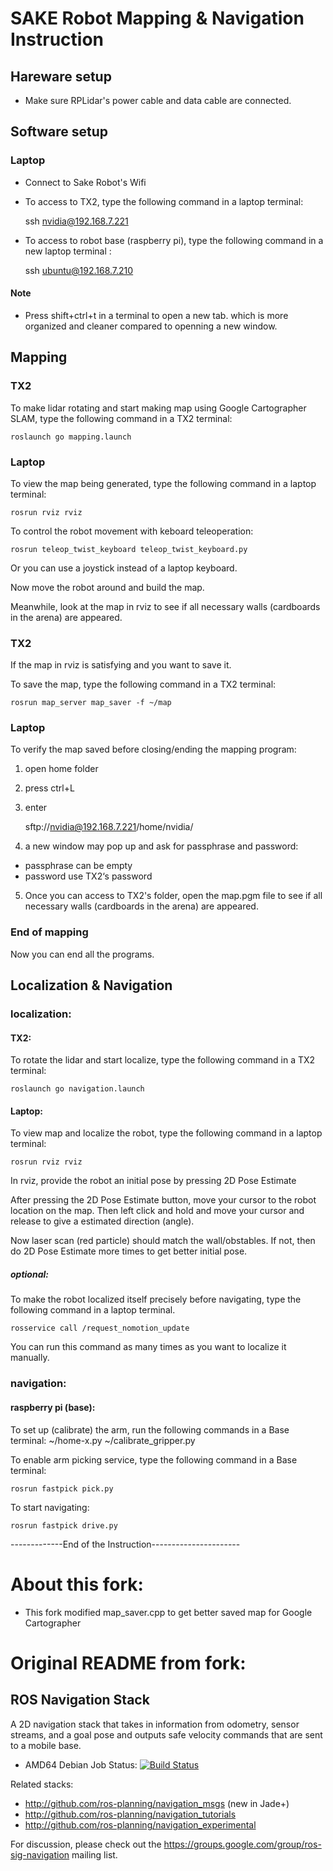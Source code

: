 SAKE Robot Mapping & Navigation Instruction
====================
Hareware setup
---
- Make sure RPLidar's power cable and data cable are connected.

Software setup
---
### Laptop
- Connect to Sake Robot's Wifi
- To access to TX2, type the following command in a laptop terminal:
    
    ssh nvidia@192.168.7.221
- To access to robot base (raspberry pi), type the following command in a new laptop terminal :
    
    ssh ubuntu@192.168.7.210

#### Note
- Press shift+ctrl+t in a terminal to open a new tab. which is more organized and cleaner compared to openning a new window.

Mapping
---
### TX2
To make lidar rotating and start making map using Google Cartographer SLAM, type the following command in a TX2 terminal:

    roslaunch go mapping.launch
### Laptop
To view the map being generated, type the following command in a laptop terminal:

    rosrun rviz rviz

To control the robot movement with keboard teleoperation:
    
    rosrun teleop_twist_keyboard teleop_twist_keyboard.py

Or you can use a joystick instead of a laptop keyboard.

Now move the robot around and build the map.

Meanwhile, look at the map in rviz to see if all necessary walls (cardboards in the arena) are appeared.

### TX2
If the map in rviz is satisfying and you want to save it.

To save the map, type the following command in a TX2 terminal:
    
    rosrun map_server map_saver -f ~/map

### Laptop
To verify the map saved before closing/ending the mapping program:
1. open home folder
2. press ctrl+L
3. enter 

    sftp://nvidia@192.168.7.221/home/nvidia/

4. a new window may pop up and ask for passphrase and password:
- passphrase can be empty
- password use TX2‘s password
5. Once you can access to TX2's folder, open the map.pgm file to see if all necessary walls (cardboards in the arena) are appeared.

### End of mapping
Now you can end all the programs.

Localization & Navigation
---
### localization:
#### TX2:
To rotate the lidar and start localize, type the following command in a TX2 terminal:

    roslaunch go navigation.launch

#### Laptop:
To view map and localize the robot, type the following command in a laptop terminal:

    rosrun rviz rviz

In rviz, provide the robot an initial pose by pressing 2D Pose Estimate

After pressing the 2D Pose Estimate button, move your cursor to the robot location on the map. Then left click and hold and move your cursor and release to give a estimated direction (angle).

Now laser scan (red particle) should match the wall/obstables. If not, then do 2D Pose Estimate more times to get better initial pose. 

##### optional:
To make the robot localized itself precisely before navigating, type the following command in a laptop terminal.

    rosservice call /request_nomotion_update

You can run this command as many times as you want to localize it manually.

### navigation:
#### raspberry pi (base):
To set up (calibrate) the arm, run the following commands in a Base terminal:
    ~/home-x.py
    ~/calibrate_gripper.py

To enable arm picking service, type the following command in a Base terminal:

    rosrun fastpick pick.py

To start navigating:
    
    rosrun fastpick drive.py
    
-------------End of the Instruction----------------------

About this fork:
====================
- This fork modified map_saver.cpp to get better saved map for Google Cartographer

Original README from fork:
====================

ROS Navigation Stack
---

A 2D navigation stack that takes in information from odometry, sensor
streams, and a goal pose and outputs safe velocity commands that are sent
to a mobile base.

 * AMD64 Debian Job Status: [![Build Status](http://build.ros.org/buildStatus/icon?job=Kbin_uX64__navigation__ubuntu_xenial_amd64__binary)](http://build.ros.org/view/Kbin_uX64/job/Kbin_uX64__navigation__ubuntu_xenial_amd64__binary/)

Related stacks:

 * http://github.com/ros-planning/navigation_msgs (new in Jade+)
 * http://github.com/ros-planning/navigation_tutorials
 * http://github.com/ros-planning/navigation_experimental

For discussion, please check out the
https://groups.google.com/group/ros-sig-navigation mailing list.
